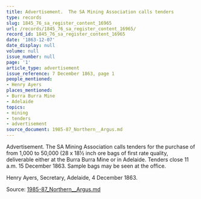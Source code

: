 ```yaml
---
title: Advertisement.  The SA Mining Association calls tenders
type: records
slug: 1845_76_sa_register_content_16965
url: /records/1845_76_sa_register_content_16965/
record_id: 1845_76_sa_register_content_16965
date: '1863-12-07'
date_display: null
volume: null
issue_number: null
page: '1'
article_type: advertisement
issue_reference: 7 December 1863, page 1
people_mentioned:
- Henry Ayers
places_mentioned:
- Burra Burra Mine
- Adelaide
topics:
- mining
- tenders
- advertisement
source_document: 1985-87_Northern__Argus.md
---
```


Advertisement.  The SA Mining Association calls tenders for the purchase of from 1,000 to 50,000 (28 x 18½ inch ore bags of first rate quality, deliverable either at the Burra Burra Mine or in Adelaide.  Tenders close 11 a.m. 15 December 1863.  Sample bags may be seen at the office.

Henry Ayers, Secretary, Adelaide, 4 December 1863.

Source: [1985-87_Northern__Argus.md](/downloads/markdown/1985-87_Northern__Argus.md)
